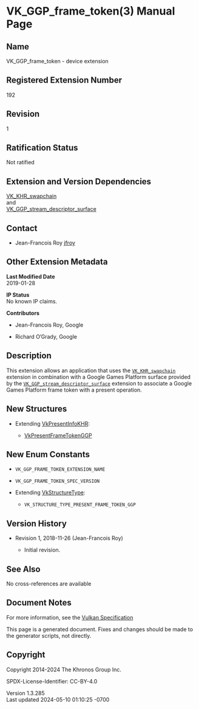 # VK_GGP_frame_token(3) Manual Page

## Name

VK_GGP_frame_token - device extension



## <a href="#_registered_extension_number" class="anchor"></a>Registered Extension Number

192

## <a href="#_revision" class="anchor"></a>Revision

1

## <a href="#_ratification_status" class="anchor"></a>Ratification Status

Not ratified

## <a href="#_extension_and_version_dependencies" class="anchor"></a>Extension and Version Dependencies

[VK_KHR_swapchain](https://registry.khronos.org/vulkan/specs/1.3-extensions/man/html/VK_KHR_swapchain.html)  
and  
[VK_GGP_stream_descriptor_surface](https://registry.khronos.org/vulkan/specs/1.3-extensions/man/html/VK_GGP_stream_descriptor_surface.html)  

## <a href="#_contact" class="anchor"></a>Contact

- Jean-Francois Roy <a
  href="https://github.com/KhronosGroup/Vulkan-Docs/issues/new?body=%5BVK_GGP_frame_token%5D%20@jfroy%0A*Here%20describe%20the%20issue%20or%20question%20you%20have%20about%20the%20VK_GGP_frame_token%20extension*"
  target="_blank" rel="nofollow noopener"><em></em>jfroy</a>

## <a href="#_other_extension_metadata" class="anchor"></a>Other Extension Metadata

**Last Modified Date**  
2019-01-28

**IP Status**  
No known IP claims.

**Contributors**  
- Jean-Francois Roy, Google

- Richard O’Grady, Google

## <a href="#_description" class="anchor"></a>Description

This extension allows an application that uses the
[`VK_KHR_swapchain`](https://registry.khronos.org/vulkan/specs/1.3-extensions/man/html/VK_KHR_swapchain.html) extension in combination
with a Google Games Platform surface provided by the
[`VK_GGP_stream_descriptor_surface`](https://registry.khronos.org/vulkan/specs/1.3-extensions/man/html/VK_GGP_stream_descriptor_surface.html)
extension to associate a Google Games Platform frame token with a
present operation.

## <a href="#_new_structures" class="anchor"></a>New Structures

- Extending [VkPresentInfoKHR](https://registry.khronos.org/vulkan/specs/1.3-extensions/man/html/VkPresentInfoKHR.html):

  - [VkPresentFrameTokenGGP](https://registry.khronos.org/vulkan/specs/1.3-extensions/man/html/VkPresentFrameTokenGGP.html)

## <a href="#_new_enum_constants" class="anchor"></a>New Enum Constants

- `VK_GGP_FRAME_TOKEN_EXTENSION_NAME`

- `VK_GGP_FRAME_TOKEN_SPEC_VERSION`

- Extending [VkStructureType](https://registry.khronos.org/vulkan/specs/1.3-extensions/man/html/VkStructureType.html):

  - `VK_STRUCTURE_TYPE_PRESENT_FRAME_TOKEN_GGP`

## <a href="#_version_history" class="anchor"></a>Version History

- Revision 1, 2018-11-26 (Jean-Francois Roy)

  - Initial revision.

## <a href="#_see_also" class="anchor"></a>See Also

No cross-references are available

## <a href="#_document_notes" class="anchor"></a>Document Notes

For more information, see the <a
href="https://registry.khronos.org/vulkan/specs/1.3-extensions/html/vkspec.html#VK_GGP_frame_token"
target="_blank" rel="noopener">Vulkan Specification</a>

This page is a generated document. Fixes and changes should be made to
the generator scripts, not directly.

## <a href="#_copyright" class="anchor"></a>Copyright

Copyright 2014-2024 The Khronos Group Inc.

SPDX-License-Identifier: CC-BY-4.0

Version 1.3.285  
Last updated 2024-05-10 01:10:25 -0700
